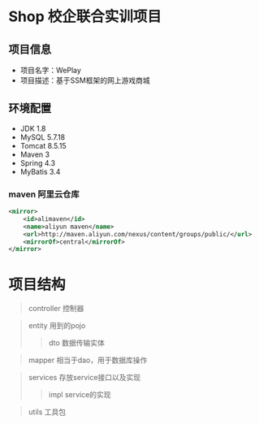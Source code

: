 # Shop 校企联合实训项目
## 项目信息
- 项目名字：WePlay
- 项目描述：基于SSM框架的网上游戏商城
## 环境配置
- JDK 1.8
- MySQL 5.7.18
- Tomcat 8.5.15
- Maven 3
- Spring 4.3
- MyBatis 3.4
### maven 阿里云仓库
```xml
<mirror>
    <id>alimaven</id>
    <name>aliyun maven</name>
    <url>http://maven.aliyun.com/nexus/content/groups/public/</url>
    <mirrorOf>central</mirrorOf>        
</mirror>
```
# 项目结构
> controller 控制器 

> entity 用到的pojo
>> dto 数据传输实体

> mapper 相当于dao，用于数据库操作

> services 存放service接口以及实现
>> impl service的实现

> utils 工具包
